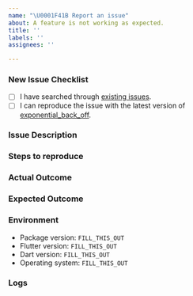 ```yaml
---
name: "\U0001F41B Report an issue"
about: A feature is not working as expected.
title: ''
labels: ''
assignees: ''

---
```


### New Issue Checklist
<!--
    Check every following box [x] before submitting your issue.
    Click the "Preview" tab for better readability.
    Thanks for contributing to Parse Platform!
-->

- [ ] I have searched through [existing issues](https://github.com/Nidal-Bakir/exponential_back_off/issues).
- [ ] I can reproduce the issue with the latest version of [exponential_back_off](https://github.com/Nidal-Bakir/exponential_back_off/releases/latest). <!-- We don't investigate issues for outdated releases. -->

### Issue Description
<!-- What is the specific issue? -->

### Steps to reproduce
<!-- How can someone else reproduce the issue? -->

### Actual Outcome
<!-- What outcome did you get? -->

### Expected Outcome
<!-- What outcome did you expect? -->

### Environment
<!-- Be specific with versions, don't use "latest" or semver ranges like "~x.y.z" or "^x.y.z". -->


- Package version: `FILL_THIS_OUT`
- Flutter version: `FILL_THIS_OUT`
- Dart version: `FILL_THIS_OUT`
- Operating system: `FILL_THIS_OUT`

### Logs
<!-- Include relevant logs here. -->